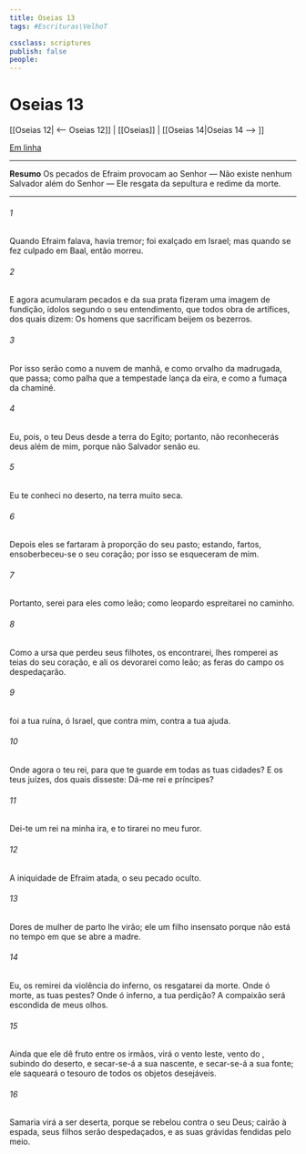 ```yaml
---
title: Oseias 13
tags: #Escrituras\VelhoT

cssclass: scriptures
publish: false
people:
---
```


# Oseias 13
[[Oseias 12| <-- Oseias 12]] | [[Oseias]] | [[Oseias 14|Oseias 14 --> ]]

[Em linha](https://churchofjesuschrist.org/study/scriptures/ot/hosea/13?lang=por)

---
__Resumo__
Os pecados de Efraim provocam ao Senhor — Não existe nenhum Salvador além do Senhor — Ele resgata da sepultura e redime da morte.

---
###### 1 
Quando Efraim falava, havia tremor; foi exalçado em Israel; mas quando se fez culpado em Baal, então morreu.

###### 2 
E agora acumularam pecados  e da sua prata fizeram uma imagem de fundição, ídolos segundo o seu entendimento, que todos  obra de artífices, dos quais dizem: Os homens que sacrificam beijem os bezerros.

###### 3 
Por isso serão como a nuvem de manhã, e como orvalho da madrugada, que passa; como palha que a tempestade lança da eira, e como a fumaça da chaminé.

###### 4 
Eu, pois,  o  teu Deus desde a terra do Egito; portanto, não reconhecerás  deus além de mim, porque não  Salvador senão eu.

###### 5 
Eu te conheci no deserto, na terra muito seca.

###### 6 
Depois eles se fartaram à proporção do seu pasto; estando,  fartos, ensoberbeceu-se o seu coração; por isso se esqueceram de mim.

###### 7 
Portanto, serei para eles como leão; como leopardo espreitarei no caminho.

###### 8 
Como a ursa que perdeu seus filhotes, os encontrarei, lhes romperei as teias do seu coração, e ali os devorarei como leão; as feras do campo os despedaçarão.

###### 9 
 foi a tua ruína, ó Israel, que  contra mim,  contra a tua ajuda.

###### 10 
Onde  agora o teu rei, para que te guarde em todas as tuas cidades? E os teus juízes, dos quais disseste: Dá-me rei e príncipes?

###### 11 
Dei-te um rei na minha ira, e to tirarei no meu furor.

###### 12 
A iniquidade de Efraim  atada, o seu pecado  oculto.

###### 13 
Dores de mulher de parto lhe virão; ele  um filho insensato porque não está  no tempo em que se abre a madre.

###### 14 
Eu,  os remirei da violência do inferno,  os resgatarei da morte. Onde  ó morte, as tuas pestes? Onde  ó inferno, a tua perdição? A compaixão será escondida de meus olhos.

###### 15 
Ainda que ele dê fruto entre os irmãos, virá o vento leste, vento do , subindo do deserto, e secar-se-á a sua nascente, e secar-se-á a sua fonte; ele saqueará o tesouro de todos os objetos desejáveis.

###### 16 
Samaria virá a ser deserta, porque se rebelou contra o seu Deus; cairão à espada, seus filhos serão despedaçados, e as suas grávidas  fendidas pelo meio.

